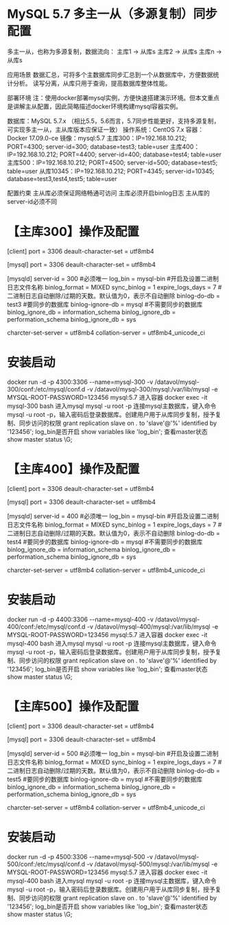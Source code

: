 # MySQL 5.7 多主一从（多源复制）同步配置
多主一从，也称为多源复制，数据流向：
主库1 -> 从库s
主库2 -> 从库s
主库n -> 从库s

应用场景
数据汇总，可将多个主数据库同步汇总到一个从数据库中，方便数据统计分析。
读写分离，从库只用于查询，提高数据库整体性能。

部署环境
注：使用docker部署mysql实例，方便快速搭建演示环境。但本文重点是讲解主从配置，因此简略描述docker环境构建mysql容器实例。

数据库：MySQL 5.7.x  （相比5.5，5.6而言，5.7同步性能更好，支持多源复制，可实现多主一从，主从库版本应保证一致）
操作系统：CentOS 7.x
容器：Docker 17.09.0-ce
镜像：mysql:5.7
主库300：IP=192.168.10.212; PORT=4300; server-id=300; database=test3; table=user
主库400：IP=192.168.10.212; PORT=4400; server-id=400; database=test4; table=user
主库500：IP=192.168.10.212; PORT=4500; server-id=500; database=test5; table=user
从库10345：IP=192.168.10.212; PORT=4345; server-id=10345; database=test3,test4,test5; table=user

配置约束
主从库必须保证网络畅通可访问
主库必须开启binlog日志
主从库的server-id必须不同

# 【主库300】操作及配置
[client]
port = 3306
deault-character-set = utf8mb4

[mysql]
port = 3306
deault-character-set = utf8mb4

[mysqld]
server-id = 300     #必须唯一
log_bin = mysql-bin   #开启及设置二进制日志文件名称
binlog_format = MIXED
sync_binlog = 1
expire_logs_days = 7    #二进制日志自动删除/过期的天数。默认值为0，表示不自动删除
binlog-do-db = test3    #要同步的数据库
binlog-ignore-db = mysql   #不需要同步的数据库
binlog_ignore_db = information_schema
binlog_ignore_db = performation_schema
binlog_ignore_db = sys

charcter-set-server = utf8mb4
collation-server = utf8mb4_unicode_ci

# 安装启动
docker run -d -p 4300:3306 --name=mysql-300 -v /datavol/mysql-300/conf:/etc/mysql/conf.d -v /datavol/mysql-300/mysql:/var/lib/mysql -e MYSQL-ROOT-PASSWORD=123456 mysql:5.7
进入容器
docker exec -it mysql-300 bash
进入mysql
mysql -u root -p
连接mysql主数据库，键入命令mysql -u root -p，输入密码后登录数据库。创建用户用于从库同步复制，授予复制、同步访问的权限
grant replication slave on *.* to 'slave'@'%' identified by '123456';
log_bin是否开启
show variables like 'log_bin';
查看master状态
show master status \G;

# 【主库400】操作及配置
[client]
port = 3306
deault-character-set = utf8mb4

[mysql]
port = 3306
deault-character-set = utf8mb4

[mysqld]
server-id = 400     #必须唯一
log_bin = mysql-bin   #开启及设置二进制日志文件名称
binlog_format = MIXED
sync_binlog = 1
expire_logs_days = 7    #二进制日志自动删除/过期的天数。默认值为0，表示不自动删除
binlog-do-db = test4    #要同步的数据库
binlog-ignore-db = mysql   #不需要同步的数据库
binlog_ignore_db = information_schema
binlog_ignore_db = performation_schema
binlog_ignore_db = sys

charcter-set-server = utf8mb4
collation-server = utf8mb4_unicode_ci

# 安装启动
docker run -d -p 4400:3306 --name=mysql-400 -v /datavol/mysql-400/conf:/etc/mysql/conf.d -v /datavol/mysql-400/mysql:/var/lib/mysql -e MYSQL-ROOT-PASSWORD=123456 mysql:5.7
进入容器
docker exec -it mysql-400 bash
进入mysql
mysql -u root -p
连接mysql主数据库，键入命令mysql -u root -p，输入密码后登录数据库。创建用户用于从库同步复制，授予复制、同步访问的权限
grant replication slave on *.* to 'slave'@'%' identified by '123456';
log_bin是否开启
show variables like 'log_bin';
查看master状态
show master status \G;

# 【主库500】操作及配置
[client]
port = 3306
deault-character-set = utf8mb4

[mysql]
port = 3306
deault-character-set = utf8mb4

[mysqld]
server-id = 500     #必须唯一
log_bin = mysql-bin   #开启及设置二进制日志文件名称
binlog_format = MIXED
sync_binlog = 1
expire_logs_days = 7    #二进制日志自动删除/过期的天数。默认值为0，表示不自动删除
binlog-do-db = test5    #要同步的数据库
binlog-ignore-db = mysql   #不需要同步的数据库
binlog_ignore_db = information_schema
binlog_ignore_db = performation_schema
binlog_ignore_db = sys

charcter-set-server = utf8mb4
collation-server = utf8mb4_unicode_ci

# 安装启动
docker run -d -p 4500:3306 --name=mysql-500 -v /datavol/mysql-500/conf:/etc/mysql/conf.d -v /datavol/mysql-500/mysql:/var/lib/mysql -e MYSQL-ROOT-PASSWORD=123456 mysql:5.7
进入容器
docker exec -it mysql-400 bash
进入mysql
mysql -u root -p
连接mysql主数据库，键入命令mysql -u root -p，输入密码后登录数据库。创建用户用于从库同步复制，授予复制、同步访问的权限
grant replication slave on *.* to 'slave'@'%' identified by '123456';
log_bin是否开启
show variables like 'log_bin';
查看master状态
show master status \G;

